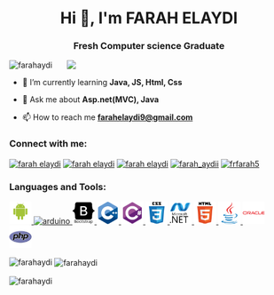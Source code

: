 <h1 align="center">Hi 👋, I'm FARAH ELAYDI</h1>
<h3 align="center">Fresh Computer science Graduate</h3>
<img align="right" alt"Coding" width="400" src="https://media.tenor.com/FP3KLUuiKOkAAAAC/computer-typing.gif">

<p align="left"> <img src="https://komarev.com/ghpvc/?username=farahaydi&label=Profile%20views&color=0e75b6&style=flat" alt="farahaydi" /> </p>

- 🌱 I’m currently learning **Java, JS, Html, Css**

- 💬 Ask me about **Asp.net(MVC), Java**

- 📫 How to reach me **farahelaydi9@gmail.com**

<h3 align="left">Connect with me:</h3>
<p align="left">
<a href="https://linkedin.com/in/farah elaydi" target="blank"><img align="center" src="https://raw.githubusercontent.com/rahuldkjain/github-profile-readme-generator/master/src/images/icons/Social/linked-in-alt.svg" alt="farah elaydi" height="30" width="40" /></a>
<a href="https://kaggle.com/farah elaydi" target="blank"><img align="center" src="https://raw.githubusercontent.com/rahuldkjain/github-profile-readme-generator/master/src/images/icons/Social/kaggle.svg" alt="farah elaydi" height="30" width="40" /></a>
<a href="https://fb.com/farah elaydi" target="blank"><img align="center" src="https://raw.githubusercontent.com/rahuldkjain/github-profile-readme-generator/master/src/images/icons/Social/facebook.svg" alt="farah elaydi" height="30" width="40" /></a>
<a href="https://instagram.com/farah_aydii" target="blank"><img align="center" src="https://raw.githubusercontent.com/rahuldkjain/github-profile-readme-generator/master/src/images/icons/Social/instagram.svg" alt="farah_aydii" height="30" width="40" /></a>
<a href="https://codeforces.com/profile/frfarah5" target="blank"><img align="center" src="https://raw.githubusercontent.com/rahuldkjain/github-profile-readme-generator/master/src/images/icons/Social/codeforces.svg" alt="frfarah5" height="30" width="40" /></a>
</p>

<h3 align="left">Languages and Tools:</h3>
<p align="left"> <a href="https://developer.android.com" target="_blank" rel="noreferrer"> <img src="https://raw.githubusercontent.com/devicons/devicon/master/icons/android/android-original-wordmark.svg" alt="android" width="40" height="40"/> </a> <a href="https://www.arduino.cc/" target="_blank" rel="noreferrer"> <img src="https://cdn.worldvectorlogo.com/logos/arduino-1.svg" alt="arduino" width="40" height="40"/> </a> <a href="https://getbootstrap.com" target="_blank" rel="noreferrer"> <img src="https://raw.githubusercontent.com/devicons/devicon/master/icons/bootstrap/bootstrap-plain-wordmark.svg" alt="bootstrap" width="40" height="40"/> </a> <a href="https://www.w3schools.com/cpp/" target="_blank" rel="noreferrer"> <img src="https://raw.githubusercontent.com/devicons/devicon/master/icons/cplusplus/cplusplus-original.svg" alt="cplusplus" width="40" height="40"/> </a> <a href="https://www.w3schools.com/cs/" target="_blank" rel="noreferrer"> <img src="https://raw.githubusercontent.com/devicons/devicon/master/icons/csharp/csharp-original.svg" alt="csharp" width="40" height="40"/> </a> <a href="https://www.w3schools.com/css/" target="_blank" rel="noreferrer"> <img src="https://raw.githubusercontent.com/devicons/devicon/master/icons/css3/css3-original-wordmark.svg" alt="css3" width="40" height="40"/> </a> <a href="https://dotnet.microsoft.com/" target="_blank" rel="noreferrer"> <img src="https://raw.githubusercontent.com/devicons/devicon/master/icons/dot-net/dot-net-original-wordmark.svg" alt="dotnet" width="40" height="40"/> </a> <a href="https://www.w3.org/html/" target="_blank" rel="noreferrer"> <img src="https://raw.githubusercontent.com/devicons/devicon/master/icons/html5/html5-original-wordmark.svg" alt="html5" width="40" height="40"/> </a> <a href="https://www.java.com" target="_blank" rel="noreferrer"> <img src="https://raw.githubusercontent.com/devicons/devicon/master/icons/java/java-original.svg" alt="java" width="40" height="40"/> </a> <a href="https://www.oracle.com/" target="_blank" rel="noreferrer"> <img src="https://raw.githubusercontent.com/devicons/devicon/master/icons/oracle/oracle-original.svg" alt="oracle" width="40" height="40"/> </a> <a href="https://www.php.net" target="_blank" rel="noreferrer"> <img src="https://raw.githubusercontent.com/devicons/devicon/master/icons/php/php-original.svg" alt="php" width="40" height="40"/> </a> </p>

<p><img align="left" src="https://github-readme-stats.vercel.app/api/top-langs?username=farahaydi&show_icons=true&locale=en&layout=compact" alt="farahaydi" /></p>

<p>&nbsp;<img align="center" src="https://github-readme-stats.vercel.app/api?username=farahaydi&show_icons=true&locale=en" alt="farahaydi" /></p>

<p><img align="center" src="https://github-readme-streak-stats.herokuapp.com/?user=farahaydi&" alt="farahaydi" /></p>
